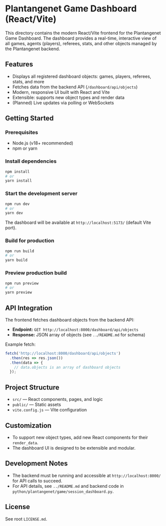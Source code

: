 # Plantangenet Game Dashboard (React/Vite)

This directory contains the modern React/Vite frontend for the Plantangenet Game Dashboard. The dashboard provides a real-time, interactive view of all games, agents (players), referees, stats, and other objects managed by the Plantangenet backend.

## Features
- Displays all registered dashboard objects: games, players, referees, stats, and more
- Fetches data from the backend API (`/dashboard/api/objects`)
- Modern, responsive UI built with React and Vite
- Extensible: supports new object types and render data
- (Planned) Live updates via polling or WebSockets

## Getting Started

### Prerequisites
- Node.js (v18+ recommended)
- npm or yarn

### Install dependencies
```sh
npm install
# or
yarn install
```

### Start the development server
```sh
npm run dev
# or
yarn dev
```

The dashboard will be available at `http://localhost:5173/` (default Vite port).

### Build for production
```sh
npm run build
# or
yarn build
```

### Preview production build
```sh
npm run preview
# or
yarn preview
```

## API Integration
The frontend fetches dashboard objects from the backend API:

- **Endpoint:** `GET http://localhost:8000/dashboard/api/objects`
- **Response:** JSON array of objects (see `../README.md` for schema)

Example fetch:
```js
fetch('http://localhost:8000/dashboard/api/objects')
  .then(res => res.json())
  .then(data => {
    // data.objects is an array of dashboard objects
  });
```

## Project Structure
- `src/` — React components, pages, and logic
- `public/` — Static assets
- `vite.config.js` — Vite configuration

## Customization
- To support new object types, add new React components for their `render_data`.
- The dashboard UI is designed to be extensible and modular.

## Development Notes
- The backend must be running and accessible at `http://localhost:8000/` for API calls to succeed.
- For API details, see `../README.md` and backend code in `python/plantangenet/game/session_dashboard.py`.

## License
See root `LICENSE.md`.
